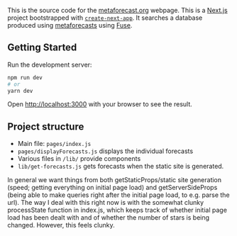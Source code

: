 This is the source code for the [metaforecast.org](https://metaforecast.org/) webpage. This is a [Next.js](https://nextjs.org/) project bootstrapped with [`create-next-app`](https://github.com/vercel/next.js/tree/canary/packages/create-next-app). It searches a database produced using [metaforecasts](https://github.com/QURIresearch/metaforecasts) using [Fuse](https://fusejs.io/). 

## Getting Started

Run the development server:

```bash
npm run dev
# or
yarn dev
```

Open [http://localhost:3000](http://localhost:3000) with your browser to see the result.

## Project structure

- Main file: `pages/index.js`
- `pages/displayForecasts.js` displays the individual forecasts
- Various files in `/lib/` provide components
- `lib/get-forecasts.js` gets forecasts when the static site is generated.

In general we want things from both getStaticProps/static site generation (speed; getting everything on initial page load) and getServerSideProps (being able to make queries right after the initial page load, to e.g. parse the url). The way I deal with this right now is with the somewhat clunky processState function in index.js, which keeps track of whether initial page load has been dealt with and of whether the number of stars is being changed. However, this feels clunky.
